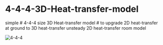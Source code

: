 # 4-4-4-3D-Heat-transfer-model

simple # 4-4-4 size 3D Heat-transfer model #
to upgrade 2D heat-transfer at ground to 3D heat-transfer
unsteady 2D heat-transfer room model

![4-4-4](https://user-images.githubusercontent.com/82522118/117492126-21b9ea00-afac-11eb-90e3-545500d3b990.jpg)

